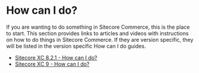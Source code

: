 # How can I do?

If you are wanting to do something in Sitecore Commerce, this is the place to start.  This section provides links to articles and videos with instructions on how to do things in Sitecore Commerce.  If they are version specific, they will be listed in the version specific How can I do guides.

* [Sitecore XC 8.2.1 - How can I do?](sitecore-xc-821-how-can-i-do-things.md)
* [Sitecore XC 9 - How can I do?](sitecore-xc-9-how-can-i-do.md)







